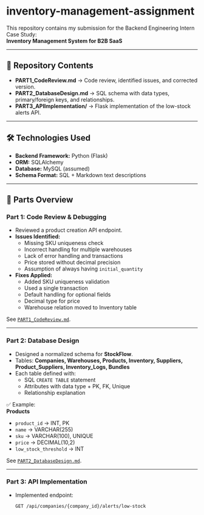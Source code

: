 # inventory-management-assignment

This repository contains my submission for the Backend Engineering Intern Case Study:  
**Inventory Management System for B2B SaaS**

---

## 📌 Repository Contents
- **PART1_CodeReview.md** → Code review, identified issues, and corrected version.
- **PART2_DatabaseDesign.md** → SQL schema with data types, primary/foreign keys, and relationships.
- **PART3_APIImplementation/** → Flask implementation of the low-stock alerts API.

---

## 🛠️ Technologies Used
- **Backend Framework:** Python (Flask)
- **ORM:** SQLAlchemy
- **Database:** MySQL (assumed)
- **Schema Format:** SQL + Markdown text descriptions

---

## 📂 Parts Overview

### Part 1: Code Review & Debugging
- Reviewed a product creation API endpoint.
- **Issues Identified:** 
  - Missing SKU uniqueness check  
  - Incorrect handling for multiple warehouses  
  - Lack of error handling and transactions  
  - Price stored without decimal precision  
  - Assumption of always having `initial_quantity`  
- **Fixes Applied:**  
  - Added SKU uniqueness validation  
  - Used a single transaction  
  - Default handling for optional fields  
  - Decimal type for price  
  - Warehouse relation moved to Inventory table  

See [`PART1_CodeReview.md`](./PART1_CodeReview.md).

---

### Part 2: Database Design
- Designed a normalized schema for **StockFlow**.
- Tables: **Companies, Warehouses, Products, Inventory, Suppliers, Product_Suppliers, Inventory_Logs, Bundles**
- Each table defined with:
  - SQL `CREATE TABLE` statement  
  - Attributes with data type + PK, FK, Unique  
  - Relationship explanation  

✅ Example:  
**Products**
- `product_id` → INT, PK  
- `name` → VARCHAR(255)  
- `sku` → VARCHAR(100), UNIQUE  
- `price` → DECIMAL(10,2)  
- `low_stock_threshold` → INT  

See [`PART2_DatabaseDesign.md`](./PART2_DatabaseDesign.md).

---

### Part 3: API Implementation
- Implemented endpoint:  
  ```http
  GET /api/companies/{company_id}/alerts/low-stock
